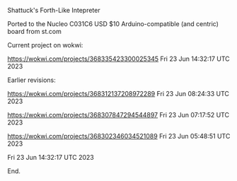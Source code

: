 Shattuck's Forth-Like Intepreter

Ported to the Nucleo C031C6 USD $10 Arduino-compatible (and centric) board from st.com

Current project on wokwi:

  https://wokwi.com/projects/368335423300025345   Fri 23 Jun 14:32:17 UTC 2023


Earlier revisions:

  https://wokwi.com/projects/368312137208972289   Fri 23 Jun 08:24:33 UTC 2023

  https://wokwi.com/projects/368307847294544897   Fri 23 Jun 07:17:52 UTC 2023

  https://wokwi.com/projects/368302346034521089   Fri 23 Jun 05:48:51 UTC 2023

Fri 23 Jun 14:32:17 UTC 2023

End.
